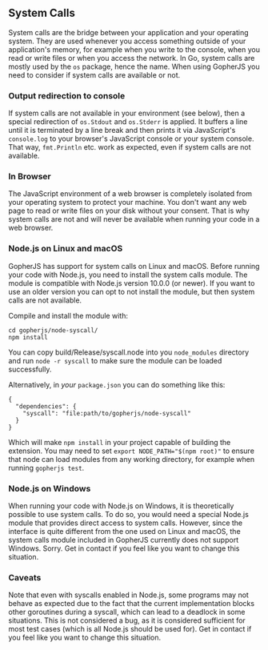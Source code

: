 System Calls
------------

System calls are the bridge between your application and your operating system. They are used whenever you access something outside of your application's memory, for example when you write to the console, when you read or write files or when you access the network. In Go, system calls are mostly used by the `os` package, hence the name. When using GopherJS you need to consider if system calls are available or not.

### Output redirection to console

If system calls are not available in your environment (see below), then a special redirection of `os.Stdout` and `os.Stderr` is applied. It buffers a line until it is terminated by a line break and then prints it via JavaScript's `console.log` to your browser's JavaScript console or your system console. That way, `fmt.Println` etc. work as expected, even if system calls are not available.

### In Browser

The JavaScript environment of a web browser is completely isolated from your operating system to protect your machine. You don't want any web page to read or write files on your disk without your consent. That is why system calls are not and will never be available when running your code in a web browser.

### Node.js on Linux and macOS

GopherJS has support for system calls on Linux and macOS. Before running your code with Node.js, you need to install the system calls module. The module is compatible with Node.js version 10.0.0 (or newer). If you want to use an older version you can opt to not install the module, but then system calls are not available.

Compile and install the module with:

```
cd gopherjs/node-syscall/
npm install
```

You can copy build/Release/syscall.node into you `node_modules` directory and run `node -r syscall` to make sure the module can be loaded successfully.

Alternatively, in _your_ `package.json` you can do something like this:

```
{
  "dependencies": {
    "syscall": "file:path/to/gopherjs/node-syscall"
  }
}
```

Which will make `npm install` in your project capable of building the extension. You may need to set `export NODE_PATH="$(npm root)"` to ensure that node can load modules from any working directory, for example when running `gopherjs test`.

### Node.js on Windows

When running your code with Node.js on Windows, it is theoretically possible to use system calls. To do so, you would need a special Node.js module that provides direct access to system calls. However, since the interface is quite different from the one used on Linux and macOS, the system calls module included in GopherJS currently does not support Windows. Sorry. Get in contact if you feel like you want to change this situation.

### Caveats

Note that even with syscalls enabled in Node.js, some programs may not behave as expected due to the fact that the current implementation blocks other goroutines during a syscall, which can lead to a deadlock in some situations. This is not considered a bug, as it is considered sufficient for most test cases (which is all Node.js should be used for). Get in contact if you feel like you want to change this situation.
